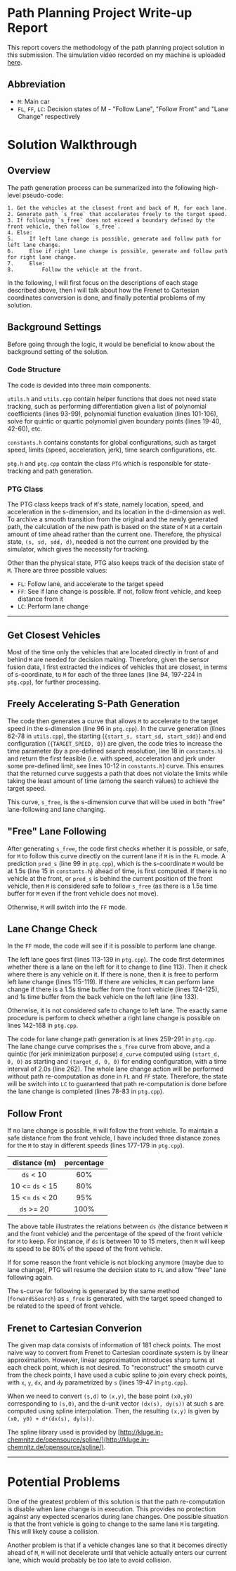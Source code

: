 Path Planning Project Write-up Report
=====================================

This report covers the methodology of the path planning project solution in this submission. The simulation video recorded on my machine is uploaded [here](https://www.youtube.com/watch?v=znvG6yde32M).

Abbreviation
------------

- `M`: Main car
- `FL`, `FF`, `LC`: Decision states of M - "Follow Lane", "Follow Front" and "Lane Change" respectively

Solution Walkthrough
====================

Overview
--------

The path generation process can be summarized into the following high-level pseudo-code:

```
1. Get the vehicles at the closest front and back of M, for each lane.
2. Generate path `s_free` that accelerates freely to the target speed.
3. If following `s_free` does not exceed a boundary defined by the front vehicle, then follow `s_free`.
4. Else:
5.     If left lane change is possible, generate and follow path for left lane change.
6.     Else if right lane change is possible, generate and follow path for right lane change.
7.     Else: 
8.         Follow the vehicle at the front.
```

In the following, I will first focus on the descriptions of each stage described above, then I will talk about how the Frenet to Cartesian coordinates conversion is done, and finally potential problems of my solution.

Background Settings
-------------------

Before going through the logic, it would be beneficial to know about the background setting of the solution.

### Code Structure

The code is devided into three main components.

`utils.h` and `utils.cpp` contain helper functions that does not need state tracking, such as performing differentiation given a list of polynomial coefficients (lines 93-99), polynomial function evaluation (lines 101-106), solve for quintic or quartic polynomial given boundary points (lines 19-40, 42-60), etc. 

`constants.h` contains constants for global configurations, such as target speed, limits (speed, acceleration, jerk), time search configurations, etc.

`ptg.h` and `ptg.cpp` contain the class `PTG` which is responsible for state-tracking and path generation.

### PTG Class

The PTG class keeps track of `M`'s state, namely location, speed, and acceleration in the s-dimension, and its location in the d-dimension as well. To archive a smooth transition from the original and the newly generated path, the calculation of the new path is based on the state of `M` at a certain amount of time ahead rather than the current one. Therefore, the physical state, `(s, sd, sdd, d)`, needed is not the current one provided by the simulator, which gives the necessity for tracking.

Other than the physical state, PTG also keeps track of the decision state of `M`. There are three possible values:
- `FL`: Follow lane, and accelerate to the target speed
- `FF`: See if lane change is possible. If not, follow front vehicle, and keep distance from it
- `LC`: Perform lane change

---

Get Closest Vehicles
--------------------

Most of the time only the vehicles that are located directly in front of and behind `M` are needed for decision making. Therefore, given the sensor fusion data, I first extracted the indices of vehicles that are closest, in terms of s-coordinate, to `M` for each of the three lanes (line 94, 197-224 in `ptg.cpp`), for further processing.

Freely Accelerating S-Path Generation
-------------------------------------

The code then generates a curve that allows `M` to accelerate to the target speed in the s-dimension (line 96 in `ptg.cpp`). In the curve generation (lines 62-78 in `utils.cpp`), the starting (`{start_s, start_sd, start_sdd}`) and end configuration (`{TARGET_SPEED, 0}`) are given, the code tries to increase the time parameter (by a pre-defined search resolution, line 18 in `constants.h`) and return the first feasible (i.e. with speed, acceleration and jerk under some pre-defined limit, see lines 10-12 in `constants.h`) curve. This ensures that the returned curve suggests a path that does not violate the limits while taking the least amount of time (among the search values) to achieve the target speed.

This curve, `s_free`, is the s-dimension curve that will be used in both "free" lane-following and lane changing.

"Free" Lane Following
---------------------

After generating `s_free`, the code first checks whether it is possible, or safe, for `M` to follow this curve directly on the current lane if `M` is in the `FL` mode. A prediction `pred_s` (line 99 in `ptg.cpp`), which is the s-coordinate `M` would be at 1.5s (line 15 in `constants.h`) ahead of time, is first computed. If there is no vehicle at the front, or `pred_s` is behind the current position of the front vehicle, then `M` is considered safe to follow `s_free` (as there is a 1.5s time buffer for `M` even if the front vehicle does not move).

Otherwise, `M` will switch into the `FF` mode.

Lane Change Check
-----------------

In the `FF` mode, the code will see if it is possible to perform lane change.

The left lane goes first (lines 113-139 in `ptg.cpp`). The code first determines whether there is a lane on the left for it to change to (line 113). Then it check where there is any vehicle on it. If there is none, then it is free to perform left lane change (lines 115-119). If there are vehicles, `M` can perform lane change if there is a 1.5s time buffer from the front vehicle (lines 124-125), and 1s time buffer from the back vehicle on the left lane (line 133).

Otherwise, it is not considered safe to change to left lane. The exactly same procedure is perform to check whether a right lane change is possible on lines 142-168 in `ptg.cpp`.

The code for lane change path generation is at lines 259-291 in `ptg.cpp`. The lane change curve comprises the `s_free` curve from above, and a quintic (for jerk minimization purpose) `d_curve` computed using `(start_d, 0, 0)` as starting and `(target_d, 0, 0)` for ending configuration, with a time interval of 2.0s (line 262). The whole lane change action will be performed without path re-computation as done in `FL` and `FF` state. Therefore, the state will be switch into `LC` to guaranteed that path re-computation is done before the lane change is completed (lines 78-83 in `ptg.cpp`).

Follow Front
------------

If no lane change is possible, `M` will follow the front vehicle. To maintain a safe distance from the front vehicle, I have included three distance zones for the `M` to stay in different speeds (lines 177-179 in `ptg.cpp`).


|distance (m) | percentage |
|:-----------:|:----------:|
| `ds` < 10 |    60%    |
| 10 <= `ds` < 15 | 80% |
| 15 <= `ds` < 20 | 95% |
| `ds` >= 20 | 100% |

The above table illustrates the relations between `ds` (the distance between `M` and the front vehicle) and the percentage of the speed of the front vehicle for `M` to keep. For instance, if `ds` is between 10 to 15 meters, then `M` will keep its speed to be 80% of the speed of the front vehicle.

If for some reason the front vehicle is not blocking anymore (maybe due to lane change), PTG will resume the decision state to `FL` and allow "free" lane following again.

The s-curve for following is generated by the same method (`forwardSSearch`) as `s_free` is generated, with the target speed changed to be related to the speed of front vehicle.

Frenet to Cartesian Converion
-----------------------------

The given map data consists of information of 181 check points. The most naive way to convert from Frenet to Cartesian coordinate system is by linear approximation. However, linear approximation introduces sharp turns at each check point, which is not desired. To "reconstruct" the smooth curve from the check points, I have used a cubic spline to join every check points, with `x`, `y`, `dx`, and `dy` parametrized by `s` (lines 19-47 in `ptg.cpp`).

When we need to convert `(s,d)` to `(x,y)`, the base point `(x0,y0)` corresponding to `(s,0)`, and the d-unit vector `(dx(s), dy(s))` at such s are computed using spline interpolation. Then, the resulting `(x,y)` is given by `(x0, y0) + d*(dx(s), dy(s))`.

The spline library used is provided by [http://kluge.in-chemnitz.de/opensource/spline/](http://kluge.in-chemnitz.de/opensource/spline/).

---

Potential Problems
==================

One of the greatest problem of this solution is that the path re-computation is disable when lane change is in execution. This provides no protection against any expected scenarios during lane changes. One possible situation is that the front vehicle is going to change to the same lane `M` is targeting. This will likely cause a collision.

Another problem is that if a vehicle changes lane so that it becomes directly ahead of `M`, `M` will not decelerate until that vehicle actually enters our current lane, which would probably be too late to avoid collision.